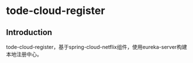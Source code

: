 # tode-cloud-register

## Introduction
tode-cloud-register，基于spring-cloud-netflix组件，使用eureka-server构建本地注册中心。 